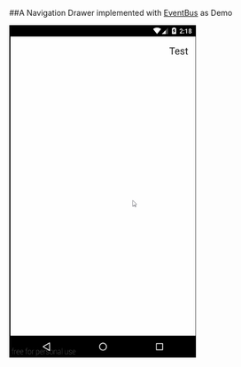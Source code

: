 ##A Navigation Drawer implemented with [EventBus](https://github.com/greenrobot/EventBus) as Demo

<img src="https://github.com/LLin233/Le-Lib-For-Android/blob/master/EventBusDemo/demo_eventBusDemo.gif"  
height="600" width="337">

